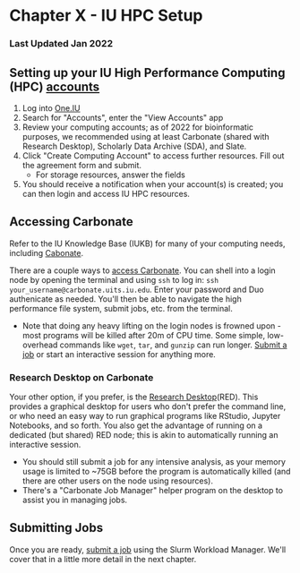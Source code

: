 # Chapter X - IU HPC Setup

### Last Updated Jan 2022

## Setting up your IU High Performance Computing (HPC) [accounts](https://kb.iu.edu/d/aczn)

1.  Log into [One.IU](one.iu.edu)
2.  Search for "Accounts", enter the "View Accounts" app
	<!-- add image here -->
3.  Review your computing accounts; as of 2022 for bioinformatic purposes, we recommended using at least Carbonate (shared with Research Desktop), Scholarly Data Archive (SDA), and Slate.
4.  Click "Create Computing Account" to access further resources.  Fill out the agreement form and submit.
    - For storage resources, answer the fields
5.  You should receive a notification when your account(s) is created; you can then login and access IU HPC resources.

## Accessing Carbonate

Refer to the IU Knowledge Base (IUKB) for many of your computing needs, including [Cabonate](https://kb.iu.edu/d/aopq).

There are a couple ways to [access Carbonate](https://kb.iu.edu/d/aolp#access). You can shell into a login node by opening the terminal and using `ssh` to log in: `ssh your_username@carbonate.uits.iu.edu`. Enter your password and Duo authenicate as needed. You'll then be able to navigate the high performance file system, submit jobs, etc. from the terminal.
- Note that doing any heavy lifting on the login nodes is frowned upon - most programs will be killed after 20m of CPU time.  Some simple, low-overhead commands like `wget`, `tar`, and `gunzip` can run longer. [Submit a job](https://kb.iu.edu/d/awrz) or start an interactive session for anything more.

### Research Desktop on Carbonate

Your other option, if you prefer, is the [Research Desktop](https://kb.iu.edu/d/apum)(RED). This provides a graphical desktop for users who don't prefer the command line, or who need an easy way to run graphical programs like RStudio, Jupyter Notebooks, and so forth.  You also get the advantage of running on a dedicated (but shared) RED node; this is akin to automatically running an interactive session.
- You should still submit a job for any intensive analysis, as your memory usage is limited to \~75GB before the program is automatically killed (and there are other users on the node using resources).
- There's a "Carbonate Job Manager" helper program on the desktop to assist you in managing jobs.


## Submitting Jobs

Once you are ready, [submit a job](https://kb.iu.edu/d/awrz) using the Slurm Workload Manager. We'll cover that in a little more detail in the next chapter.
